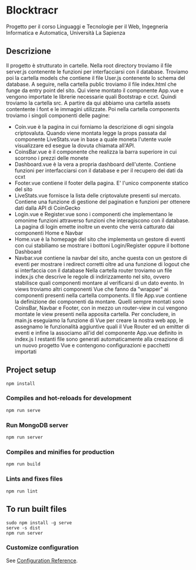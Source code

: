 # Blocktracr
Progetto per il corso Linguaggi e Tecnologie per il Web, Ingegneria Informatica e Automatica, Università La Sapienza 
## Descrizione
Il progetto è strutturato in cartelle.
Nella root directory troviamo il file server.js contenente le funzioni per interfacciarsi con il database.
Troviamo poi la cartella models che contiene il file User.js contenente lo schema del database.
A seguire, nella cartella public troviamo il file index.html che funge da entry point del sito. Qui viene montato il componente App.vue e vengono importate le librerie necessarie quali Bootstrap e ccxt.
Quindi troviamo la cartella src.
A partire da qui abbiamo una cartella assets contentente i font e le immagini utilizzate.
Poi nella cartella components troviamo i singoli componenti delle pagine:
- Coin.vue è la pagina in cui forniamo la descrizione di ogni singola criptovaluta. Quando viene montata legge la props passata dal componente LiveStats.vue in base a quale moneta l'utente vuole visualizzare ed esegue la dovuta chiamata all'API.
- CoinsBar.vue è il componente che realizza la barra superiore in cui scorrono i prezzi delle monete
- Dashboard.vue è la vera a propria dashboard dell'utente. Contiene funzioni per interfacciarsi con il database e per il recupero dei dati da ccxt
- Footer.vue contiene il footer della pagina. E' l'unico componente statico del sito
- LiveStats.vue fornisce la lista delle criptovalute presenti sul mercato. Contiene una funzione di gestione del pagination e funzioni per ottenere dati dalla API di CoinGecko
- Login.vue e Register.vue sono i componenti che implementano le omonime funzioni attraverso funzioni che interagiscono con il database. La pagina di login emette inoltre un evento che verrà catturato dai componenti Home e Navbar
- Home.vue è la homepage del sito che implementa un gestore di eventi con cui stabiliamo se mostrare i bottoni Login/Register oppure il bottone Dashboard
- Navbar.vue contiene la navbar del sito, anche questa con un gestore di eventi per mostrare i redirect corretti oltre ad una funzione di logout che si interfaccia con il database
Nella cartella router troviamo un file index.js che descrive le regole di indirizzamento nel sito, ovvero stabilisce quali componenti montare al verificarsi di un dato evento.
In views troviamo altri componenti Vue che fanno da "wrapper" ai componenti presenti nella cartella components.
Il file App.vue contiene la definizione dei componenti da montare. Quelli sempre montati sono CoinsBar, Navbar e Footer, con in mezzo un router-view in cui vengono montate le view presenti nella apposita cartella.
Per concludere, in main.js eseguiamo la funzione di Vue per creare la nostra web app, le assegnamo le funzionalità aggiuntive quali il Vue Router ed un emitter di eventi e infine la associamo all'id del componente App.vue definito in index.js
I restanti file sono generati automaticamente alla creazione di un nuovo progetto Vue e contengono configurazioni e pacchetti importati
## Project setup
```
npm install
```

### Compiles and hot-reloads for development
```
npm run serve
```

### Run MongoDB server
```
npm run server
```

### Compiles and minifies for production
```
npm run build
```

### Lints and fixes files
```
npm run lint
```

## To run built files
```
sudo npm install -g serve
serve -s dist
npm run server
```

### Customize configuration
See [Configuration Reference](https://cli.vuejs.org/config/).

